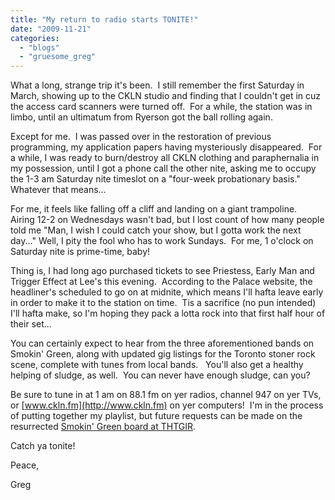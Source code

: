```yaml
---
title: "My return to radio starts TONITE!"
date: "2009-11-21"
categories: 
  - "blogs"
  - "gruesome_greg"
---
```


What a long, strange trip it's been.  I still remember the first Saturday in March, showing up to the CKLN studio and finding that I couldn't get in cuz the access card scanners were turned off.  For a while, the station was in limbo, until an ultimatum from Ryerson got the ball rolling again.

Except for me.  I was passed over in the restoration of previous programming, my application papers having mysteriously disappeared.  For a while, I was ready to burn/destroy all CKLN clothing and paraphernalia in my possession, until I got a phone call the other nite, asking me to occupy the 1-3 am Saturday nite timeslot on a "four-week probationary basis."  Whatever that means...

For me, it feels like falling off a cliff and landing on a giant trampoline.  Airing 12-2 on Wednesdays wasn't bad, but I lost count of how many people told me "Man, I wish I could catch your show, but I gotta work the next day..." Well, I pity the fool who has to work Sundays.  For me, 1 o'clock on Saturday nite is prime-time, baby!

Thing is, I had long ago purchased tickets to see Priestess, Early Man and Trigger Effect at Lee's this evening.  According to the Palace website, the headliner's scheduled to go on at midnite, which means I'll hafta leave early in order to make it to the station on time.  Tis a sacrifice (no pun intended) I'll hafta make, so I'm hoping they pack a lotta rock into that first half hour of their set...

You can certainly expect to hear from the three aforementioned bands on Smokin' Green, along with updated gig listings for the Toronto stoner rock scene, complete with tunes from local bands.   You'll also get a healthy helping of sludge, as well.  You can never have enough sludge, can you?

Be sure to tune in at 1 am on 88.1 fm on yer radios, channel 947 on yer TVs, or [www.ckln.fm](http://www.ckln.fm) on yer computers!  I'm in the process of putting together my playlist, but future requests can be made on the resurrected [Smokin' Green board at THTGIR](http://toohightogetitright.darkbb.com/smokin-green-f17/).

Catch ya tonite!

Peace,

Greg

